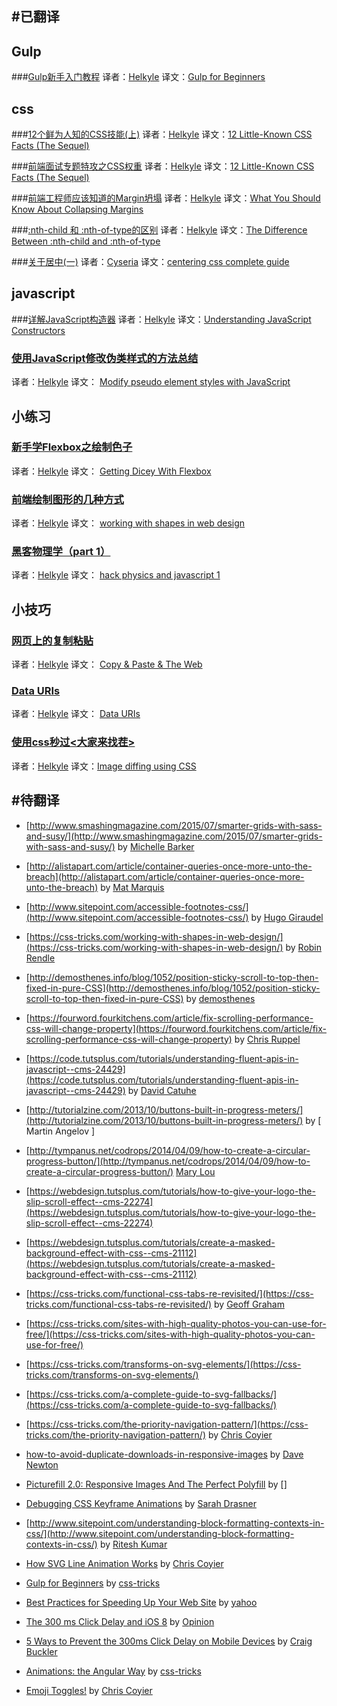 #已翻译
---
## Gulp
###[Gulp新手入门教程](http://www.w3ctrain.com/2015/12/22/gulp-for-beginners/)
译者：[Helkyle](http://www.w3ctrain.com/about/#Helkyle)
译文：[Gulp for Beginners](https://css-tricks.com/gulp-for-beginners/)

## css

###[12个鲜为人知的CSS技能(上)](http://www.w3ctrain.com/2015/07/22/12-Little-Known-CSS-Facts/)
译者：[Helkyle](http://www.w3ctrain.com/about/#Helkyle)
译文：[12 Little-Known CSS Facts (The Sequel)](http://www.sitepoint.com/12-little-known-css-facts-the-sequel/)

###[前端面试专题特攻之CSS权重](http://www.w3ctrain.com/2015/07/25/specifics-on-css-specificity/)
译者：[Helkyle](http://www.w3ctrain.com/about/#Helkyle)
译文：[12 Little-Known CSS Facts (The Sequel)](https://css-tricks.com/specifics-on-css-specificity/)

###[前端工程师应该知道的Margin坍塌](http://www.w3ctrain.com/2015/07/30/what-you-should-know-about-collapsing-margins/)
译者：[Helkyle](http://www.w3ctrain.com/about/#Helkyle)
译文：[What You Should Know About Collapsing Margins](https://css-tricks.com/what-you-should-know-about-collapsing-margins/)

###[:nth-child 和 :nth-of-type的区别](http://www.w3ctrain.com/2015/09/04/the-difference-between-nth-child-and-nth-of-type/)
译者：[Helkyle](http://www.w3ctrain.com/about/#Helkyle)
译文：[The Difference Between :nth-child and :nth-of-type](https://css-tricks.com/the-difference-between-nth-child-and-nth-of-type/)

###[关于居中(一)](http://www.w3ctrain.com/2015/12/07/about-center/)
译者：[Cyseria](http://www.w3ctrain.com/about/#Cyseria)
译文：[centering css complete guide](https://css-tricks.com/centering-css-complete-guide/)


## javascript


###[详解JavaScript构造器](http://www.w3ctrain.com/2015/09/25/understanding-javascript-constructors/)
译者：[Helkyle](http://www.w3ctrain.com/about/#Helkyle)
译文：[Understanding JavaScript Constructors](https://css-tricks.com/understanding-javascript-constructors/)

### [使用JavaScript修改伪类样式的方法总结](http://www.w3ctrain.com/2015/07/21/modify-pseudo-elements-css/)
译者：[Helkyle](http://www.w3ctrain.com/about/#Helkyle)
译文： [Modify pseudo element styles with JavaScript](http://pankajparashar.com/posts/modify-pseudo-elements-css/)



## 小练习
### [新手学Flexbox之绘制色子](http://www.w3ctrain.com/2015/08/15/flexbox-dice/)
译者：[Helkyle](http://www.w3ctrain.com/about/#Helkyle)
译文： [Getting Dicey With Flexbox](http://www.w3ctrain.com/2015/08/15/flexbox-dice/)

### [前端绘制图形的几种方式](http://www.w3ctrain.com/2015/08/09/working-with-shapes-in-web-design/)
译者：[Helkyle](http://www.w3ctrain.com/about/#Helkyle)
译文： [working with shapes in web design](https://css-tricks.com/working-with-shapes-in-web-design/)

### [黑客物理学（part 1）](http://www.w3ctrain.com/2015/09/01/hack-physics-and-javascript-1/)
译者：[Helkyle](http://www.w3ctrain.com/about/#Helkyle)
译文： [hack physics and javascript 1](http://codepen.io/rachsmith/blog/hack-physics-and-javascript-1)



## 小技巧
### [网页上的复制粘贴](http://www.w3ctrain.com/2015/08/09/copy-paste-the-web/)
译者：[Helkyle](http://www.w3ctrain.com/about/#Helkyle)
译文： [Copy & Paste & The Web](https://css-tricks.com/copy-paste-the-web/)

### [Data URIs](http://www.w3ctrain.com/2015/08/05/data-uris/)
译者：[Helkyle](http://www.w3ctrain.com/about/#Helkyle)
译文： [Data URIs](https://css-tricks.com/data-uris/)

### [使用css秒过<大家来找茬>](http://www.w3ctrain.com/2015/10/18/image-deffing-using-css/)
译者：[Helkyle](http://www.w3ctrain.com/about/#Helkyle)
译文：[Image diffing using CSS](http://franklinta.com/2014/11/30/image-diffing-using-css/)


#待翻译
---
- [http://www.smashingmagazine.com/2015/07/smarter-grids-with-sass-and-susy/](http://www.smashingmagazine.com/2015/07/smarter-grids-with-sass-and-susy/) by [Michelle Barker](http://www.smashingmagazine.com/author/michellebarker/)

- [http://alistapart.com/article/container-queries-once-more-unto-the-breach](http://alistapart.com/article/container-queries-once-more-unto-the-breach) by [Mat Marquis](http://alistapart.com/author/matmarquis)


- [http://www.sitepoint.com/accessible-footnotes-css/](http://www.sitepoint.com/accessible-footnotes-css/) by [Hugo Giraudel](http://www.sitepoint.com/author/hgiraudel/)

- [https://css-tricks.com/working-with-shapes-in-web-design/](https://css-tricks.com/working-with-shapes-in-web-design/) by [Robin Rendle ](https://css-tricks.com/author/robinrendle/)

- [http://demosthenes.info/blog/1052/position-sticky-scroll-to-top-then-fixed-in-pure-CSS](http://demosthenes.info/blog/1052/position-sticky-scroll-to-top-then-fixed-in-pure-CSS) by [demosthenes](http://demosthenes.info/)

- [https://fourword.fourkitchens.com/article/fix-scrolling-performance-css-will-change-property](https://fourword.fourkitchens.com/article/fix-scrolling-performance-css-will-change-property) by [Chris Ruppel](https://fourword.fourkitchens.com/author/chris-ruppel)

- [https://code.tutsplus.com/tutorials/understanding-fluent-apis-in-javascript--cms-24429](https://code.tutsplus.com/tutorials/understanding-fluent-apis-in-javascript--cms-24429) by [David Catuhe](https://tutsplus.com/authors/david-catuhe)

- [http://tutorialzine.com/2013/10/buttons-built-in-progress-meters/](http://tutorialzine.com/2013/10/buttons-built-in-progress-meters/) by [ Martin Angelov ]

- [http://tympanus.net/codrops/2014/04/09/how-to-create-a-circular-progress-button/](http://tympanus.net/codrops/2014/04/09/how-to-create-a-circular-progress-button/) [Mary Lou](http://tympanus.net/codrops/author/crnacura/)

- [https://webdesign.tutsplus.com/tutorials/how-to-give-your-logo-the-slip-scroll-effect--cms-22274](https://webdesign.tutsplus.com/tutorials/how-to-give-your-logo-the-slip-scroll-effect--cms-22274)

- [https://webdesign.tutsplus.com/tutorials/create-a-masked-background-effect-with-css--cms-21112](https://webdesign.tutsplus.com/tutorials/create-a-masked-background-effect-with-css--cms-21112)


- [https://css-tricks.com/functional-css-tabs-re-revisited/](https://css-tricks.com/functional-css-tabs-re-revisited/) by [Geoff Graham ](https://css-tricks.com/author/geoffreygrahamgmail-com/)

- [https://css-tricks.com/sites-with-high-quality-photos-you-can-use-for-free/](https://css-tricks.com/sites-with-high-quality-photos-you-can-use-for-free/)

- [https://css-tricks.com/transforms-on-svg-elements/](https://css-tricks.com/transforms-on-svg-elements/)

- [https://css-tricks.com/a-complete-guide-to-svg-fallbacks/](https://css-tricks.com/a-complete-guide-to-svg-fallbacks/)

- [https://css-tricks.com/the-priority-navigation-pattern/](https://css-tricks.com/the-priority-navigation-pattern/) by [Chris Coyier](https://css-tricks.com/author/chriscoyier/)


- [how-to-avoid-duplicate-downloads-in-responsive-images](http://www.smashingmagazine.com/2013/05/how-to-avoid-duplicate-downloads-in-responsive-images/) by [ Dave Newton](http://www.smashingmagazine.com/author/david-newton/)

- [Picturefill 2.0: Responsive Images And The Perfect Polyfill](http://www.smashingmagazine.com/2014/05/picturefill-2-0-responsive-images-and-the-perfect-polyfill/) by []

- [Debugging CSS Keyframe Animations](https://css-tricks.com/debugging-css-keyframe-animations/) by [Sarah Drasner ](https://css-tricks.com/author/sdrasner/)
- [http://www.sitepoint.com/understanding-block-formatting-contexts-in-css/](http://www.sitepoint.com/understanding-block-formatting-contexts-in-css/) by [Ritesh Kumar](http://www.sitepoint.com/author/rkumar/)

- [How SVG Line Animation Works](https://css-tricks.com/svg-line-animation-works/) by [Chris Coyier](https://css-tricks.com/author/chriscoyier/)

- [Gulp for Beginners](https://css-tricks.com/gulp-for-beginners/) by [css-tricks](https://css-tricks.com)

- [Best Practices for Speeding Up Your Web Site](https://developer.yahoo.com/performance/rules.html) by [yahoo](developer.yahoo.com)

- [The 300 ms Click Delay and iOS 8](http://developer.telerik.com/featured/300-ms-click-delay-ios-8/) by [Opinion](http://developer.telerik.com/category/content-types/opinion/)

- [5 Ways to Prevent the 300ms Click Delay on Mobile Devices](http://www.sitepoint.com/5-ways-prevent-300ms-click-delay-mobile-devices/) by [Craig Buckler](http://www.sitepoint.com/author/craig-buckler/)

- [Animations: the Angular Way](https://css-tricks.com/animations-the-angular-way/) by  [css-tricks](https://css-tricks.com)

- [Emoji Toggles!](https://css-tricks.com/emoji-toggles/) by [Chris Coyier](https://css-tricks.com/author/chriscoyier/)
